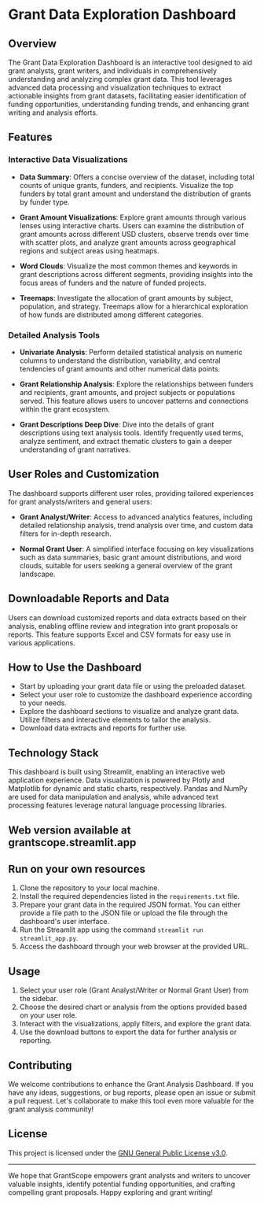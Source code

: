 # Grant Data Exploration Dashboard

## Overview

The Grant Data Exploration Dashboard is an interactive tool designed to aid grant analysts, grant writers, and individuals in comprehensively understanding and analyzing complex grant data. This tool leverages advanced data processing and visualization techniques to extract actionable insights from grant datasets, facilitating easier identification of funding opportunities, understanding funding trends, and enhancing grant writing and analysis efforts.

## Features

### Interactive Data Visualizations

- **Data Summary**: Offers a concise overview of the dataset, including total counts of unique grants, funders, and recipients. Visualize the top funders by total grant amount and understand the distribution of grants by funder type.

- **Grant Amount Visualizations**: Explore grant amounts through various lenses using interactive charts. Users can examine the distribution of grant amounts across different USD clusters, observe trends over time with scatter plots, and analyze grant amounts across geographical regions and subject areas using heatmaps.

- **Word Clouds**: Visualize the most common themes and keywords in grant descriptions across different segments, providing insights into the focus areas of funders and the nature of funded projects.

- **Treemaps**: Investigate the allocation of grant amounts by subject, population, and strategy. Treemaps allow for a hierarchical exploration of how funds are distributed among different categories.

### Detailed Analysis Tools

- **Univariate Analysis**: Perform detailed statistical analysis on numeric columns to understand the distribution, variability, and central tendencies of grant amounts and other numerical data points.

- **Grant Relationship Analysis**: Explore the relationships between funders and recipients, grant amounts, and project subjects or populations served. This feature allows users to uncover patterns and connections within the grant ecosystem.

- **Grant Descriptions Deep Dive**: Dive into the details of grant descriptions using text analysis tools. Identify frequently used terms, analyze sentiment, and extract thematic clusters to gain a deeper understanding of grant narratives.

## User Roles and Customization

The dashboard supports different user roles, providing tailored experiences for grant analysts/writers and general users:

- **Grant Analyst/Writer**: Access to advanced analytics features, including detailed relationship analysis, trend analysis over time, and custom data filters for in-depth research.

- **Normal Grant User**: A simplified interface focusing on key visualizations such as data summaries, basic grant amount distributions, and word clouds, suitable for users seeking a general overview of the grant landscape.

## Downloadable Reports and Data

Users can download customized reports and data extracts based on their analysis, enabling offline review and integration into grant proposals or reports. This feature supports Excel and CSV formats for easy use in various applications.

## How to Use the Dashboard

- Start by uploading your grant data file or using the preloaded dataset.
- Select your user role to customize the dashboard experience according to your needs.
- Explore the dashboard sections to visualize and analyze grant data. Utilize filters and interactive elements to tailor the analysis.
- Download data extracts and reports for further use.

## Technology Stack

This dashboard is built using Streamlit, enabling an interactive web application experience. Data visualization is powered by Plotly and Matplotlib for dynamic and static charts, respectively. Pandas and NumPy are used for data manipulation and analysis, while advanced text processing features leverage natural language processing libraries.

## Web version available at grantscope.streamlit.app

## Run on your own resources

1. Clone the repository to your local machine.
2. Install the required dependencies listed in the `requirements.txt` file.
3. Prepare your grant data in the required JSON format. You can either provide a file path to the JSON file or upload the file through the dashboard's user interface.
4. Run the Streamlit app using the command `streamlit run streamlit_app.py`.
5. Access the dashboard through your web browser at the provided URL.

## Usage

1. Select your user role (Grant Analyst/Writer or Normal Grant User) from the sidebar.
2. Choose the desired chart or analysis from the options provided based on your user role.
3. Interact with the visualizations, apply filters, and explore the grant data.
4. Use the download buttons to export the data for further analysis or reporting.

## Contributing

We welcome contributions to enhance the Grant Analysis Dashboard. If you have any ideas, suggestions, or bug reports, please open an issue or submit a pull request. Let's collaborate to make this tool even more valuable for the grant analysis community!

## License

This project is licensed under the [GNU General Public License v3.0](LICENSE).

---

We hope that GrantScope empowers grant analysts and writers to uncover valuable insights, identify potential funding opportunities, and crafting compelling grant proposals. Happy exploring and grant writing!

